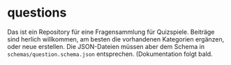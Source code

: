 # questions
Das ist ein Repository für eine Fragensammlung für Quizspiele. Beiträge sind herlich willkommen, am besten die vorhandenen Kategorien ergänzen, oder neue erstellen. 
Die JSON-Dateien müssen aber dem Schema in `schemas/question.schema.json` entsprechen. (Dokumentation folgt bald.
